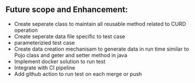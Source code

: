 ## Future scope and Enhancement:

* Create seperate class to maintain all reusable method related to CURD operation
* Create seperate data file specific to test case
* parameterizied test case
* Create data creation mechanisam to generate data in run time similar to Pojo class and geter and setter method in java
* Implement docker solution to run test
* Integrate with CI pipeline
* Add github action to run test on each merge or push
